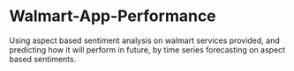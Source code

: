 # Walmart-App-Performance
Using aspect based sentiment analysis on walmart services provided, and predicting how it will perform in future, by time series forecasting on aspect based sentiments.
